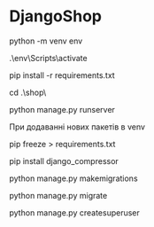 # DjangoShop

python -m venv env

.\env\Scripts\activate

pip install -r requirements.txt

cd .\shop\

python manage.py runserver

При додаванні нових пакетів в venv

pip freeze > requirements.txt

pip install django_compressor

python manage.py makemigrations

python manage.py migrate

python manage.py createsuperuser
